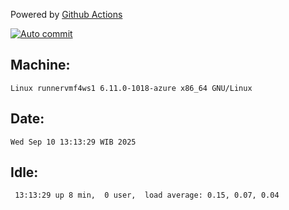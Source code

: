 Powered by [Github Actions](https://github.com/features/actions)

[![Auto commit](https://github.com/hiage/workstation/workflows/Auto%20commit/badge.svg)](https://github.com/hiage/workstation/actions?query=workflow%3A%22Auto+commit%22)

## Machine:
```
Linux runnervmf4ws1 6.11.0-1018-azure x86_64 GNU/Linux
```
## Date:
```
Wed Sep 10 13:13:29 WIB 2025
```
## Idle:
```
 13:13:29 up 8 min,  0 user,  load average: 0.15, 0.07, 0.04
```

